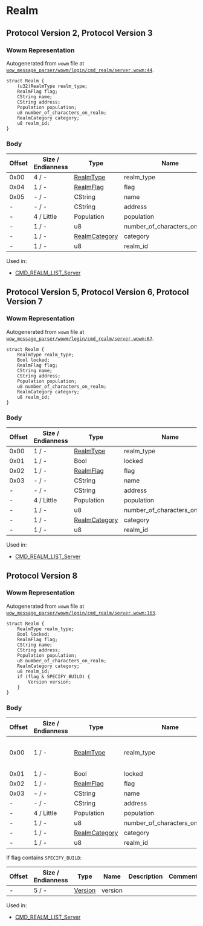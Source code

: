 # Realm

## Protocol Version 2, Protocol Version 3

### Wowm Representation

Autogenerated from `wowm` file at [`wow_message_parser/wowm/login/cmd_realm/server.wowm:44`](https://github.com/gtker/wow_messages/tree/main/wow_message_parser/wowm/login/cmd_realm/server.wowm#L44).
```rust,ignore
struct Realm {
    (u32)RealmType realm_type;
    RealmFlag flag;
    CString name;
    CString address;
    Population population;
    u8 number_of_characters_on_realm;
    RealmCategory category;
    u8 realm_id;
}
```
### Body

| Offset | Size / Endianness | Type | Name | Description | Comment |
| ------ | ----------------- | ---- | ---- | ----------- | ------- |
| 0x00 | 4 / - | [RealmType](realmtype.md) | realm_type |  |  |
| 0x04 | 1 / - | [RealmFlag](realmflag.md) | flag |  |  |
| 0x05 | - / - | CString | name |  |  |
| - | - / - | CString | address |  |  |
| - | 4 / Little | Population | population |  |  |
| - | 1 / - | u8 | number_of_characters_on_realm |  |  |
| - | 1 / - | [RealmCategory](realmcategory.md) | category |  |  |
| - | 1 / - | u8 | realm_id |  |  |


Used in:
* [CMD_REALM_LIST_Server](cmd_realm_list_server.md)

## Protocol Version 5, Protocol Version 6, Protocol Version 7

### Wowm Representation

Autogenerated from `wowm` file at [`wow_message_parser/wowm/login/cmd_realm/server.wowm:67`](https://github.com/gtker/wow_messages/tree/main/wow_message_parser/wowm/login/cmd_realm/server.wowm#L67).
```rust,ignore
struct Realm {
    RealmType realm_type;
    Bool locked;
    RealmFlag flag;
    CString name;
    CString address;
    Population population;
    u8 number_of_characters_on_realm;
    RealmCategory category;
    u8 realm_id;
}
```
### Body

| Offset | Size / Endianness | Type | Name | Description | Comment |
| ------ | ----------------- | ---- | ---- | ----------- | ------- |
| 0x00 | 1 / - | [RealmType](realmtype.md) | realm_type |  |  |
| 0x01 | 1 / - | Bool | locked |  |  |
| 0x02 | 1 / - | [RealmFlag](realmflag.md) | flag |  |  |
| 0x03 | - / - | CString | name |  |  |
| - | - / - | CString | address |  |  |
| - | 4 / Little | Population | population |  |  |
| - | 1 / - | u8 | number_of_characters_on_realm |  |  |
| - | 1 / - | [RealmCategory](realmcategory.md) | category |  |  |
| - | 1 / - | u8 | realm_id |  |  |


Used in:
* [CMD_REALM_LIST_Server](cmd_realm_list_server.md)

## Protocol Version 8

### Wowm Representation

Autogenerated from `wowm` file at [`wow_message_parser/wowm/login/cmd_realm/server.wowm:163`](https://github.com/gtker/wow_messages/tree/main/wow_message_parser/wowm/login/cmd_realm/server.wowm#L163).
```rust,ignore
struct Realm {
    RealmType realm_type;
    Bool locked;
    RealmFlag flag;
    CString name;
    CString address;
    Population population;
    u8 number_of_characters_on_realm;
    RealmCategory category;
    u8 realm_id;
    if (flag & SPECIFY_BUILD) {
        Version version;
    }
}
```
### Body

| Offset | Size / Endianness | Type | Name | Description | Comment |
| ------ | ----------------- | ---- | ---- | ----------- | ------- |
| 0x00 | 1 / - | [RealmType](realmtype.md) | realm_type |  | vmangos: this is the second column in Cfg_Configs.dbc |
| 0x01 | 1 / - | Bool | locked |  |  |
| 0x02 | 1 / - | [RealmFlag](realmflag.md) | flag |  |  |
| 0x03 | - / - | CString | name |  |  |
| - | - / - | CString | address |  |  |
| - | 4 / Little | Population | population |  |  |
| - | 1 / - | u8 | number_of_characters_on_realm |  |  |
| - | 1 / - | [RealmCategory](realmcategory.md) | category |  |  |
| - | 1 / - | u8 | realm_id |  |  |

If flag contains `SPECIFY_BUILD`:

| Offset | Size / Endianness | Type | Name | Description | Comment |
| ------ | ----------------- | ---- | ---- | ----------- | ------- |
| - | 5 / - | [Version](version.md) | version |  |  |


Used in:
* [CMD_REALM_LIST_Server](cmd_realm_list_server.md)

